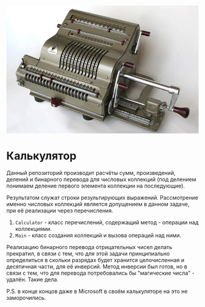 ![Logo](../../../../../docs/Brunsviga.jpg)
# Калькулятор

Данный репозиторий производит расчёты сумм, произведений, делений и 
бинарного перевода для числовых коллекций (под делением понимаем деление
первого элемента коллекции на последующие).

Результатом служат строки результирующих выражений.
Рассмотрение именно числовых коллекций является допущением в данном задаче, 
при её реализации через перечисления.

1. `Calculator` - класс перечислений, содержащий метод - операции над коллекциями.
2. `Main` - класс создания коллекций и вызова операций над ними.

Реализацию бинарного перевода отрицательных чисел делать прекратил, в связи с тем,
что для этой задачи принципиально определиться в скольки разрядах будет хранится
целочисленная и десятичная части, для её инверсий. Метод инверсии был готов, 
но в связи с тем, что для перевода потребовались бы "магические числа" - удалён.
Такие дела.

P.S. в конце концов даже в Microsoft в своём калькуляторе на это не заморочились.